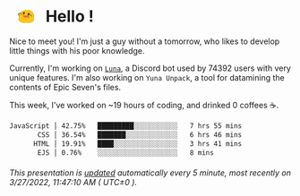 <h1>   <img src="./spoink.gif" style="vertical-align:middle;" width="30px">   Hello ! </h1>

Nice to meet you! I'm just a guy without a tomorrow, who likes to develop little things with his poor knowledge.

Currently, I'm working on <a href='https://github.com/Asgarrrr/Luna'>`Luna`</a>, a Discord bot used by 74392 users with very unique features. I'm also working on `Yuna Unpack`, a tool for datamining the contents of Epic Seven's files.

This week, I've worked on ~19 hours of coding, and drinked 0 coffees ☕.

```
JavaScript │ 42.75%   █████████░░░░░░░░░░░   7 hrs 55 mins
       CSS │ 36.54%   ███████░░░░░░░░░░░░░   6 hrs 46 mins
      HTML │ 19.91%   ████░░░░░░░░░░░░░░░░   3 hrs 41 mins
       EJS │ 0.76%    ░░░░░░░░░░░░░░░░░░░░   8 mins
```

###### This presentation is [updated](https://github.com/Asgarrrr) automatically every 5 minute, most recently on 3/27/2022, 11:47:10 AM ( UTC±0 ).